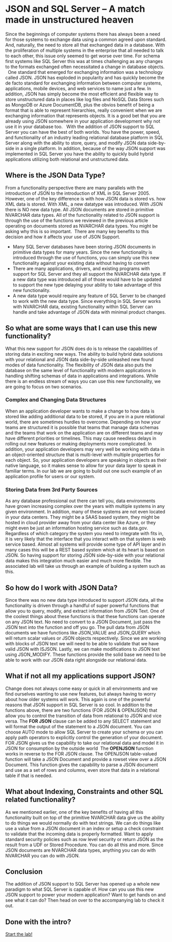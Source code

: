 # JSON and SQL Server – A match made in unstructured heaven 
Since the beginnings of computer systems there has always been a need for those systems to exchange data using a common agreed upon standard. And, naturally, the need to store all that exchanged data in a database. With the proliferation of multiple systems in the enterprise that all needed to talk to each other, this issue only seemed to get worse over time. For schema first systems like SQL Server this was at times challenging as any changes to the formats exchanged often necessitated a change in database objects. 
 
One standard that emerged for exchanging information was a technology called JSON. JSON has exploded in popularity and has quickly become the de facto standard for exchanging information between computer systems, applications, mobile devices, and web services to name just a few. In addition, JSON has simply become the most efficient and flexible way to store unstructured data in places like log files and NoSQL Data Stores such as MongoDB or Azure DocumentDB, plus the obvios benefit of being a format that is able to represent hierarchies, really convenient when we are exchanging information that represents objects. It is a good bet that you are already using JSON somewhere in your application development why not use it in your database too. 
 
With the addition of JSON support to SQL Server you can have the best of both worlds. You have the power, speed, and functionality of an industry leading relational database platform in SQL Server along with the ability to store, query, and modify JSON data side-by-side in a single platform. In addition, because of the way JSON support was implemented in SQL Server you have the ability to quickly build hybrid applications utilizing both relational and unstructured data. 
 
## Where is the JSON Data Type? 
From a functionality perspective there are many parallels with the introduction of JSON to the introduction of XML in SQL Server 2005. However, one of the key difference is with how JSON data is stored vs. how XML data is stored. With XML, a new datatype was introduced. With JSON there is NO new data type. All JSON documents are stored in primitive NVARCHAR data types. All of the functionality related to JSON support is through the use of the functions we reviewed in the previous article operating on documents stored as NVARCHAR data types. 
You might be asking why this is so important.  There are many key benefits to this decision and how it affects your use of JSON Support. 
* Many SQL Server databases have been storing JSON documents in primitive data types for many years. Since the new functionality is introduced through the use of functions, you can simply use this new functionality against your existing data without having to convert 
* There are many applications, drivers, and existing programs with support for SQL Server and they all support the NVARCHAR data type. If a new data type was introduced all of those would have to be updated to support the new type delaying your ability to take advantage of this new functionality. 
* A new data type would require any feature of SQL Server to be changed to work with the new data type. Since everything in SQL Server works with NVARCHAR data, existing functionality within SQL Server can handle and take advantage of JSON data with minimal product changes. 

## So what are some ways that I can use this new functionality? 
What this new support for JSON does do is to release the capabilities of storing data in exciting new ways. The ability to build hybrid data solutions with your relational and JSON data side-by-side unleashed new found modes of data functionality. The flexibility of JSON data also puts the database on the same level of functionality with modern applications in handling shifting schemas of data in applications and integrations. While there is an endless stream of ways you can use this new functionality, we are going to focus on two scenarios. 

### Complex and Changing Data Structures 
When an application developer wants to make a change to how data is stored like adding additional data to be stored, if you are in a pure relational world, there are sometimes hurdles to overcome. Depending on how your teams are structured it is possible that teams that manage data schemas and the teams that work on the application are on different teams and may have different priorities or timelines. This may cause needless delays in rolling out new features or making deployments more complicated. 
In addition, your application developers may very well be working with data in an object-oriented structure that is multi-level with multiple properties for each object. So, your application developers are speaking in objects as their native language, so it makes sense to allow for your data layer to speak in familiar terms. In our lab we are going to build out one such example of an application profile for users or our system. 

### Storing Data from 3rd Party Sources 
As any database professional out there can tell you, data environments have grown increasing complex over the years with multiple systems in any given environment. In addition, many of these systems are not even located in your data centers. They might be a SAAS based system, they might be hosted in cloud provider away from your data center like Azure, or they might even be just an information hosting service such as data.gov. 
Regardless of which category the system you need to integrate with fits in, it is very likely that the interface that you interact with on that system is web service based. Almost all systems will provide some type of API layer and in many cases this will be a REST based system which at its heart is based on JSON. So having support for storing JSON side-by-side with your relational data makes this integration much easier and much more flexible. The associated lab will take us through an example of building a system such as this. 

## So how do I work with JSON Data? 
Since there was no new data type introduced to support JSON data, all the functionality is driven through a handful of super powerful functions that allow you to query, modify, and extract information from JSON Text. One of the coolest things about these functions is that these functions can operate on any JSON text. No need to convert to a JSON Document, just pass the JSON text into the function and off you go. 
The pull data from JSON documents we have functions like JSON_VALUE and JSON_QUERY which will return scalar values or JSON objects respectively. Since we are working with blocks of JSON text we will need to be able to validate that we have valid JSON with ISJSON. Lastly, we can make modifications to JSON text using JSON_MODIFY. These functions provide the solid base we need to be able to work with our JSON data right alongside our relational data. 

## What if not all my applications support JSON? 
Change does not always come easy or quick in all environments and we find ourselves wanting to use new features, but always having to worry about how older systems will work. This again is one of the powerful reasons that JSON support in SQL Server is so cool. In addition to the functions above, there are two functions (FOR JSON & OPENJSON) that allow you to control the transition of data from relational to JSON and vice versa. 
The **FOR JSON** clause can be added to any SELECT statement and will format the output of the statement to a JSON document. You can choose AUTO mode to allow SQL Server to create your schema or you can apply path operators to explicitly control the generation of your document. FOR JSON gives us the capability to take our relational data and model it in JSON for consumption by the outside world  
The **OPENJSON** function works in reverse to the FOR JSON clause. The OPENJSON table-valued function will take a JSON Document and provide a rowset view over a JSON Document. This function gives the capability to parse a JSON document and use as a set of rows and columns, even store that data in a relational table if that is needed. 

## What about Indexing, Constraints and other SQL related functionality? 
As we mentioned earlier, one of the key benefits of having all this functionality built on top of the primitive NVARCHAR data give us the ability to do things we would normally do with text strings. We can do things like use a value from a JSON document in an index or setup a check constraint to validate that the incoming data is properly formatted. Want to apply standard security policies such as row level security or return JSON as the result from a UDF or Stored Procedure. You can do all this and more. Since JSON documents are NVARCHAR data types, anything you can do with NVARCHAR you can do with JSON. 

## Conclusion 
The addition of JSON support to SQL Server has opened up a whole new paradigm to what SQL Server is capable of. How can you use this new JSON support to power your modern 
application? Want to get hands on and see what it can do? Then head on over to the accompanying lab to check it out. 

## Done with the intro?
[Start the lab!](labandscripts/lab.md)

